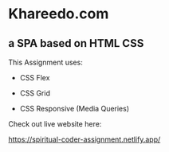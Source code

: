 # Khareedo.com

## a SPA based on HTML CSS

This Assignment uses:

- CSS Flex

- CSS Grid

- CSS Responsive (Media Queries)

Check out live website here:

https://spiritual-coder-assignment.netlify.app/
